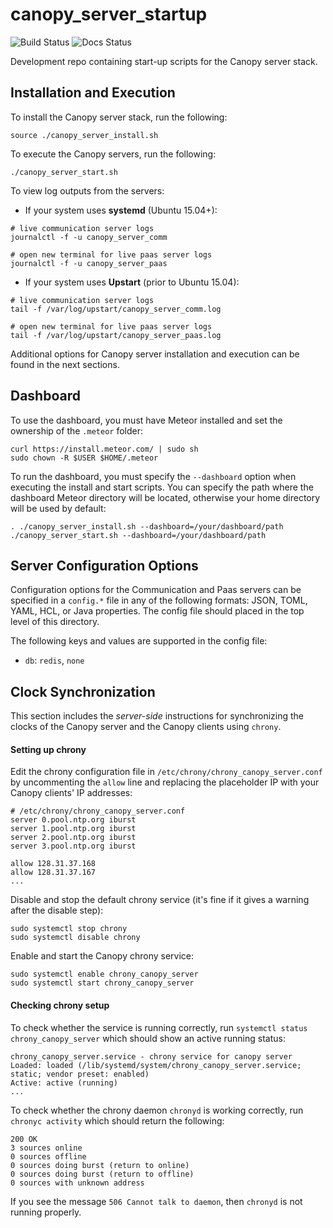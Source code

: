 # canopy_server_startup
![Build Status](https://travis-ci.org/canopy-ros/canopy_server_startup.svg?branch=master) ![Docs Status](http://readthedocs.org/projects/canopy-docs/badge/?version=latest)

Development repo containing start-up scripts for the Canopy server stack.

## Installation and Execution
To install the Canopy server stack, run the following:
```
source ./canopy_server_install.sh
```

To execute the Canopy servers, run the following:
```
./canopy_server_start.sh
```

To view log outputs from the servers:
- If your system uses **systemd** (Ubuntu 15.04+):
```
# live communication server logs
journalctl -f -u canopy_server_comm

# open new terminal for live paas server logs
journalctl -f -u canopy_server_paas
```

- If your system uses **Upstart** (prior to Ubuntu 15.04):
```
# live communication server logs
tail -f /var/log/upstart/canopy_server_comm.log

# open new terminal for live paas server logs
tail -f /var/log/upstart/canopy_server_paas.log
```

Additional options for Canopy server installation and execution can be found in the next sections.

## Dashboard
To use the dashboard, you must have Meteor installed and set the ownership of the `.meteor` folder:
```
curl https://install.meteor.com/ | sudo sh
sudo chown -R $USER $HOME/.meteor
```

To run the dashboard, you must specify the `--dashboard` option when executing the install and start scripts. You can specify the path where the dashboard Meteor directory will be located, otherwise your home directory will be used by default:
```
. ./canopy_server_install.sh --dashboard=/your/dashboard/path
./canopy_server_start.sh --dashboard=/your/dashboard/path
```
## Server Configuration Options
Configuration options for the Communication and Paas servers can be specified in a `config.*` file in any of the following formats: JSON, TOML, YAML, HCL, or Java properties. The config file should placed in the top level of this directory.

The following keys and values are supported in the config file:
- `db`: `redis`, `none`

## Clock Synchronization
This section includes the _server-side_ instructions for synchronizing the clocks of the Canopy server and the Canopy clients using `chrony`. 

#### Setting up chrony
Edit the chrony configuration file in `/etc/chrony/chrony_canopy_server.conf` by uncommenting the `allow` line and replacing the placeholder IP with your Canopy clients' IP addresses:
```
# /etc/chrony/chrony_canopy_server.conf
server 0.pool.ntp.org iburst
server 1.pool.ntp.org iburst
server 2.pool.ntp.org iburst
server 3.pool.ntp.org iburst

allow 128.31.37.168
allow 128.31.37.167
...
```

Disable and stop the default chrony service (it's fine if it gives a warning after the disable step):
```
sudo systemctl stop chrony
sudo systemctl disable chrony
```

Enable and start the Canopy chrony service:
```
sudo systemctl enable chrony_canopy_server
sudo systemctl start chrony_canopy_server
```

#### Checking chrony setup
To check whether the service is running correctly, run `systemctl status chrony_canopy_server` which should show an active running status:
```
chrony_canopy_server.service - chrony service for canopy server
Loaded: loaded (/lib/systemd/system/chrony_canopy_server.service; static; vendor preset: enabled)
Active: active (running)
...
```

To check whether the chrony daemon `chronyd` is working correctly, run `chronyc activity` which should return the following:
```
200 OK
3 sources online
0 sources offline
0 sources doing burst (return to online)
0 sources doing burst (return to offline)
0 sources with unknown address
```
If you see the message `506 Cannot talk to daemon`, then `chronyd` is not running properly.
